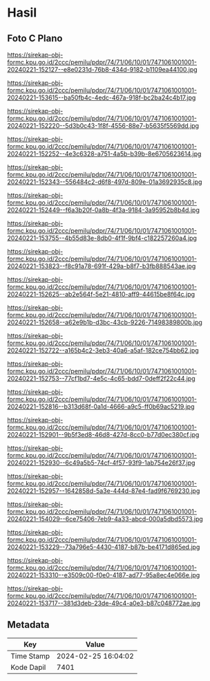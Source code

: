 # Hasil

## Foto C Plano

https://sirekap-obj-formc.kpu.go.id/2ccc/pemilu/pdpr/74/71/06/10/01/7471061001001-20240221-152127--e8e0231d-76b8-434d-9182-b1109ea44100.jpg

https://sirekap-obj-formc.kpu.go.id/2ccc/pemilu/pdpr/74/71/06/10/01/7471061001001-20240221-153615--ba50fb4c-4edc-467a-918f-bc2ba24c4b17.jpg

https://sirekap-obj-formc.kpu.go.id/2ccc/pemilu/pdpr/74/71/06/10/01/7471061001001-20240221-152220--5d3b0c43-1f8f-4556-88e7-b5635f5569dd.jpg

https://sirekap-obj-formc.kpu.go.id/2ccc/pemilu/pdpr/74/71/06/10/01/7471061001001-20240221-152252--4e3c6328-a751-4a5b-b39b-8e6705623614.jpg

https://sirekap-obj-formc.kpu.go.id/2ccc/pemilu/pdpr/74/71/06/10/01/7471061001001-20240221-152343--556484c2-d6f8-497d-809e-01a3692935c8.jpg

https://sirekap-obj-formc.kpu.go.id/2ccc/pemilu/pdpr/74/71/06/10/01/7471061001001-20240221-152449--f6a3b20f-0a8b-4f3a-9184-3a95952b8b4d.jpg

https://sirekap-obj-formc.kpu.go.id/2ccc/pemilu/pdpr/74/71/06/10/01/7471061001001-20240221-153755--4b55d83e-8db0-4f1f-9bf4-c182257260a4.jpg

https://sirekap-obj-formc.kpu.go.id/2ccc/pemilu/pdpr/74/71/06/10/01/7471061001001-20240221-153823--f8c91a78-691f-429a-b8f7-b3fb888543ae.jpg

https://sirekap-obj-formc.kpu.go.id/2ccc/pemilu/pdpr/74/71/06/10/01/7471061001001-20240221-152625--ab2e564f-5e21-4810-aff9-44615be8f64c.jpg

https://sirekap-obj-formc.kpu.go.id/2ccc/pemilu/pdpr/74/71/06/10/01/7471061001001-20240221-152658--a62e9b1b-d3bc-43cb-9226-71498389800b.jpg

https://sirekap-obj-formc.kpu.go.id/2ccc/pemilu/pdpr/74/71/06/10/01/7471061001001-20240221-152722--a165b4c2-3eb3-40a6-a5af-182ce754bb62.jpg

https://sirekap-obj-formc.kpu.go.id/2ccc/pemilu/pdpr/74/71/06/10/01/7471061001001-20240221-152753--77cf1bd7-4e5c-4c65-bdd7-0deff2f22c44.jpg

https://sirekap-obj-formc.kpu.go.id/2ccc/pemilu/pdpr/74/71/06/10/01/7471061001001-20240221-152816--b313d68f-0a1d-4666-a9c5-ff0b69ac5219.jpg

https://sirekap-obj-formc.kpu.go.id/2ccc/pemilu/pdpr/74/71/06/10/01/7471061001001-20240221-152901--9b5f3ed8-46d8-427d-8cc0-b77d0ec380cf.jpg

https://sirekap-obj-formc.kpu.go.id/2ccc/pemilu/pdpr/74/71/06/10/01/7471061001001-20240221-152930--6c49a5b5-74cf-4f57-93f9-1ab754e26f37.jpg

https://sirekap-obj-formc.kpu.go.id/2ccc/pemilu/pdpr/74/71/06/10/01/7471061001001-20240221-152957--1642858d-5a3e-444d-87e4-fad9f6769230.jpg

https://sirekap-obj-formc.kpu.go.id/2ccc/pemilu/pdpr/74/71/06/10/01/7471061001001-20240221-154029--6ce75406-7eb9-4a33-abcd-000a5dbd5573.jpg

https://sirekap-obj-formc.kpu.go.id/2ccc/pemilu/pdpr/74/71/06/10/01/7471061001001-20240221-153229--73a796e5-4430-4187-b87b-be4171d865ed.jpg

https://sirekap-obj-formc.kpu.go.id/2ccc/pemilu/pdpr/74/71/06/10/01/7471061001001-20240221-153310--e3509c00-f0e0-4187-ad77-95a8ec4e066e.jpg

https://sirekap-obj-formc.kpu.go.id/2ccc/pemilu/pdpr/74/71/06/10/01/7471061001001-20240221-153717--381d3deb-23de-49c4-a0e3-b87c048772ae.jpg


## Metadata

| Key        | Value               |
| ---------- | ------------------- |
| Time Stamp | 2024-02-25 16:04:02 |
| Kode Dapil | 7401                |



